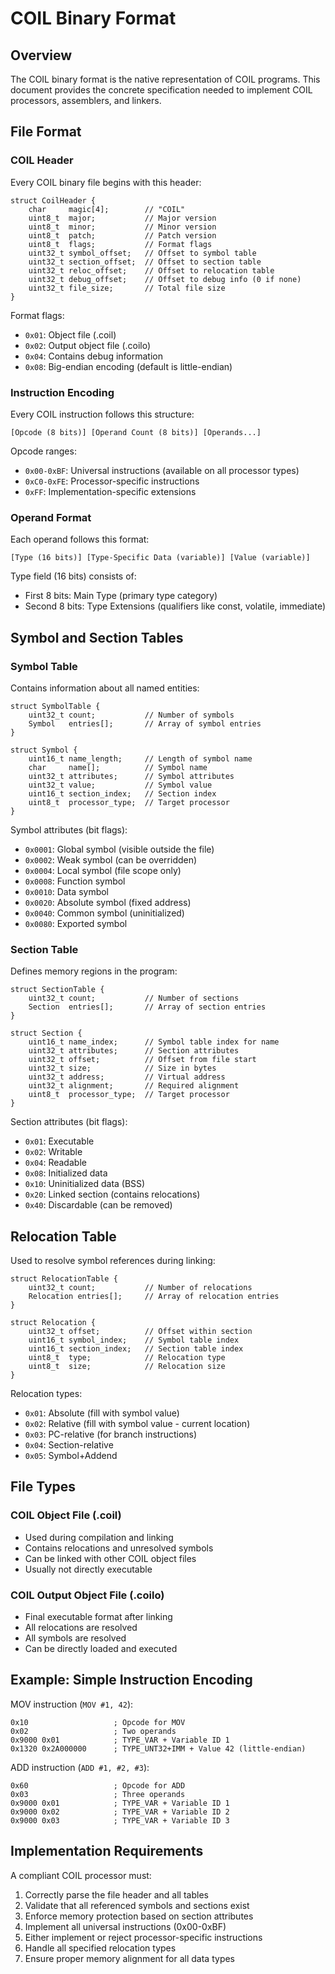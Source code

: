 # COIL Binary Format

## Overview
The COIL binary format is the native representation of COIL programs. This document provides the concrete specification needed to implement COIL processors, assemblers, and linkers.

## File Format

### COIL Header
Every COIL binary file begins with this header:

```
struct CoilHeader {
    char     magic[4];        // "COIL"
    uint8_t  major;           // Major version
    uint8_t  minor;           // Minor version
    uint8_t  patch;           // Patch version
    uint8_t  flags;           // Format flags
    uint32_t symbol_offset;   // Offset to symbol table
    uint32_t section_offset;  // Offset to section table
    uint32_t reloc_offset;    // Offset to relocation table
    uint32_t debug_offset;    // Offset to debug info (0 if none)
    uint32_t file_size;       // Total file size
}
```

Format flags:
- `0x01`: Object file (.coil)
- `0x02`: Output object file (.coilo)
- `0x04`: Contains debug information
- `0x08`: Big-endian encoding (default is little-endian)

### Instruction Encoding
Every COIL instruction follows this structure:
```
[Opcode (8 bits)] [Operand Count (8 bits)] [Operands...]
```

Opcode ranges:
- `0x00-0xBF`: Universal instructions (available on all processor types)
- `0xC0-0xFE`: Processor-specific instructions
- `0xFF`: Implementation-specific extensions

### Operand Format
Each operand follows this format:
```
[Type (16 bits)] [Type-Specific Data (variable)] [Value (variable)]
```

Type field (16 bits) consists of:
- First 8 bits: Main Type (primary type category)
- Second 8 bits: Type Extensions (qualifiers like const, volatile, immediate)

## Symbol and Section Tables

### Symbol Table
Contains information about all named entities:
```
struct SymbolTable {
    uint32_t count;           // Number of symbols
    Symbol   entries[];       // Array of symbol entries
}

struct Symbol {
    uint16_t name_length;     // Length of symbol name
    char     name[];          // Symbol name
    uint32_t attributes;      // Symbol attributes
    uint32_t value;           // Symbol value
    uint16_t section_index;   // Section index
    uint8_t  processor_type;  // Target processor
}
```

Symbol attributes (bit flags):
- `0x0001`: Global symbol (visible outside the file)
- `0x0002`: Weak symbol (can be overridden)
- `0x0004`: Local symbol (file scope only)
- `0x0008`: Function symbol
- `0x0010`: Data symbol
- `0x0020`: Absolute symbol (fixed address)
- `0x0040`: Common symbol (uninitialized)
- `0x0080`: Exported symbol

### Section Table
Defines memory regions in the program:
```
struct SectionTable {
    uint32_t count;           // Number of sections
    Section  entries[];       // Array of section entries
}

struct Section {
    uint16_t name_index;      // Symbol table index for name
    uint32_t attributes;      // Section attributes
    uint32_t offset;          // Offset from file start
    uint32_t size;            // Size in bytes
    uint32_t address;         // Virtual address
    uint32_t alignment;       // Required alignment
    uint8_t  processor_type;  // Target processor
}
```

Section attributes (bit flags):
- `0x01`: Executable
- `0x02`: Writable
- `0x04`: Readable
- `0x08`: Initialized data
- `0x10`: Uninitialized data (BSS)
- `0x20`: Linked section (contains relocations)
- `0x40`: Discardable (can be removed)

## Relocation Table
Used to resolve symbol references during linking:
```
struct RelocationTable {
    uint32_t count;           // Number of relocations
    Relocation entries[];     // Array of relocation entries
}

struct Relocation {
    uint32_t offset;          // Offset within section
    uint16_t symbol_index;    // Symbol table index
    uint16_t section_index;   // Section table index
    uint8_t  type;            // Relocation type
    uint8_t  size;            // Relocation size
}
```

Relocation types:
- `0x01`: Absolute (fill with symbol value)
- `0x02`: Relative (fill with symbol value - current location)
- `0x03`: PC-relative (for branch instructions)
- `0x04`: Section-relative
- `0x05`: Symbol+Addend

## File Types

### COIL Object File (.coil)
- Used during compilation and linking
- Contains relocations and unresolved symbols
- Can be linked with other COIL object files
- Usually not directly executable

### COIL Output Object File (.coilo)
- Final executable format after linking
- All relocations are resolved
- All symbols are resolved
- Can be directly loaded and executed

## Example: Simple Instruction Encoding

MOV instruction (`MOV #1, 42`):
```
0x10                   ; Opcode for MOV
0x02                   ; Two operands
0x9000 0x01            ; TYPE_VAR + Variable ID 1
0x1320 0x2A000000      ; TYPE_UNT32+IMM + Value 42 (little-endian)
```

ADD instruction (`ADD #1, #2, #3`):
```
0x60                   ; Opcode for ADD
0x03                   ; Three operands
0x9000 0x01            ; TYPE_VAR + Variable ID 1
0x9000 0x02            ; TYPE_VAR + Variable ID 2
0x9000 0x03            ; TYPE_VAR + Variable ID 3
```

## Implementation Requirements

A compliant COIL processor must:
1. Correctly parse the file header and all tables
2. Validate that all referenced symbols and sections exist
3. Enforce memory protection based on section attributes
4. Implement all universal instructions (0x00-0xBF)
5. Either implement or reject processor-specific instructions
6. Handle all specified relocation types
7. Ensure proper memory alignment for all data types